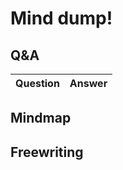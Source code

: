 Mind dump!
==========

Q&A
---
Question | Answer
---------|--------


Mindmap
-------

Freewriting
-----------
